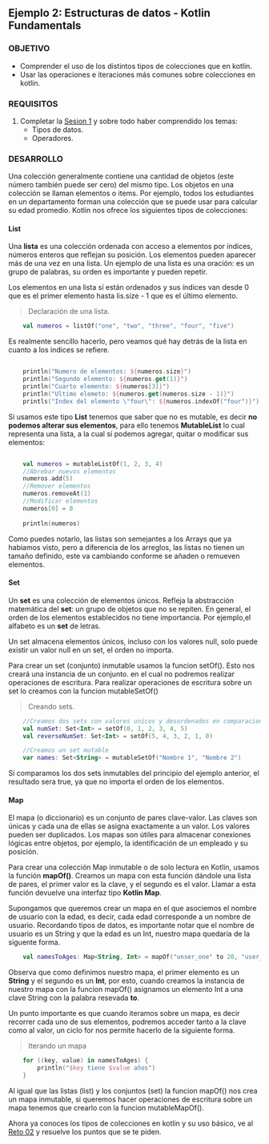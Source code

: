 ## Ejemplo 2: Estructuras de datos - Kotlin Fundamentals

### OBJETIVO

- Comprender el uso de los distintos tipos de colecciones que en kotlin.
- Usar las operaciones e iteraciones más comunes sobre colecciones en kotlin.

### REQUISITOS

1. Completar la  [Sesion 1](/../../tree/master/Sesion-01) y sobre todo haber comprendido los temas:
	- Tipos de datos.
	- Operadores.

### DESARROLLO

Una colección generalmente contiene una cantidad de objetos (este número también puede ser cero) del mismo tipo. Los objetos en una colección se llaman elementos o items. Por ejemplo, todos los estudiantes en un departamento forman una colección que se puede usar para calcular su edad promedio. Kotlin nos ofrece los siguientes tipos de colecciones:

#### List
Una **lista** es una colección ordenada con acceso a elementos por índices, números enteros que reflejan su posición. Los elementos pueden aparecer más de una vez en una lista. Un ejemplo de una lista es una oración: es un grupo de palabras, su orden es importante y pueden repetir.

Los elementos en una lista sí están ordenados y sus índices van desde 0 que es el primer elemento hasta lis.size - 1 que es el último elemento.

>Declaración de una lista.
```kotlin
	val numeros = listOf("one", "two", "three", "four", "five")
```
Es realmente sencillo hacerlo, pero veamos qué hay detrás de la lista en cuanto a los indices se refiere.
```kotlin

	println("Numero de elementos: ${numeros.size}")
	println("Segundo elemento: ${numeros.get(1)}")
	println("Cuarto elemento: ${numeros[3]}")
	println("Ultimo elemeto: ${numeros.get(numeros.size - 1)}")
	printls("Index del elemento \"four\": ${numeros.indexOf("four")}")

```
Si usamos este tipo **List<T>** tenemos que saber que no es mutable, es decir **no podemos alterar sus elementos**, para ello tenemos **MutableList<T>** lo cual representa una lista, a la cual sí podemos agregar, quitar o modificar sus elementos:
```kotlin

	val numeros = mutableListOf(1, 2, 3, 4)
	//Abrebar nuevos elementos
	numeros.add(5)
	//Remover elementos
	numeros.removeAt(1)
	//Modificar elementos
	numeros[0] = 0
	
	println(numeros)

```
Como puedes notarlo, las listas son semejantes a los Arrays que ya habiamos visto, pero a diferencia de los arreglos, las listas no tienen un tamaño definido, este va cambiando conforme se añaden o remueven elementos.


#### Set


Un **set** es una colección de elementos únicos. Refleja la abstracción matemática del **set**: un grupo de objetos que no se repiten. En general, el orden de los elementos establecidos no tiene importancia. Por ejemplo,el alfabeto es un **set** de letras.

Un set almacena elementos únicos, incluso con los valores null, solo puede existir un valor null en un set, el orden no importa.

Para crear un set (conjunto) inmutable usamos la funcion setOf(). Esto nos creará una instancia de un conjunto. en el cual no podremos realizar operaciones de escritura. Para realizar operaciones de escritura sobre un set lo creamos con la funcion mutableSetOf()

>Creando sets.
```kotlin
	//Creamos dos sets con valores unicos y desordenados en comparacion entre ambos.
	val numSet: Set<Int> = setOf(0, 1, 2, 3, 4, 5)
	val reverseNumSet: Set<Int> = setOf(5, 4, 3, 2, 1, 0)

	//Creamos un set mutable
	var names: Set<String> = mutableSetOf("Nombre 1", "Nombre 2")
```
Si comparamos los dos sets inmutables del principio del ejemplo anterior, el resultado sera true, ya que no importa el orden de los elementos.

#### Map
El mapa (o diccionario) es un conjunto de pares clave-valor. Las claves son únicas y cada una de ellas se asigna exactamente a un valor. Los valores pueden ser duplicados. Los mapas son útiles para almacenar conexiones lógicas entre objetos, por ejemplo, la identificación de un empleado y su posición.

Para crear una colección Map inmutable o de solo lectura en Kotlin, usamos la función **mapOf()**. Creamos un mapa con esta función dándole una lista de pares, el primer valor es la clave, y el segundo es el valor. Llamar a esta función devuelve una interfaz tipo **Kotlin Map**.

Supongamos que queremos crear un mapa en el que asociemos el nombre de usuario con la edad, es decir, cada edad corresponde a un nombre de usuario. Recordando tipos de datos, es importante notar que el nombre de usuario es un String y que la edad es un Int, nuestro mapa quedaría de la siguente forma.
```kotlin
	val namesToAges: Map<String, Int> = mapOf("unser_one" to 20, "user_two" to 23)
```
Observa que como definimos nuestro mapa, el primer elemento es un **String** y el segundo es un **Int**, por esto, cuando creamos la instancia de nuestro mapa con la funcion mapOf() asignamos un elemento Int a una clave String con la palabra resevada **to**.

Un punto importante es que cuando iteramos sobre un mapa, es decir recorrer cada uno de sus elementos, podremos acceder tanto a la clave como al valor, un ciclo for nos permite hacerlo de la siguiente forma.
>Iterando un mapa
```kotlin
	for ((key, value) in namesToAges) {
		println("$key tiene $value años")
	}
```
Al igual que las listas (list) y los conjuntos (set) la funcion mapOf() nos crea un mapa inmutable, si queremos hacer operaciones de escritura sobre un mapa tenemos que crearlo con la funcion mutableMapOf().

Ahora ya conoces los tipos de colecciones en kotlin y su uso básico, ve al [Reto 02](/../../tree/master/Sesion-02/Reto-02/) y resuelve los puntos que se te piden.
